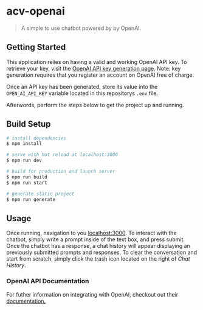 # acv-openai
> A simple to use chatbot powered by by OpenAI.

## Getting Started
This application relies on having a valid and working OpenAI API key. To retrieve your key, visit the [OpenAI API key generation page](https://beta.openai.com/account/api-keys). Note: key generation requires that you register an account on OpenAI free of charge.

Once an API key has been generated, store its value into the `OPEN_AI_API_KEY` variable located in this repositorys `.env` file.

Afterwords, perform the steps below to get the project up and running.

## Build Setup

```bash
# install dependencies
$ npm install

# serve with hot reload at localhost:3000
$ npm run dev

# build for production and launch server
$ npm run build
$ npm run start

# generate static project
$ npm run generate
```

## Usage
Once running, navigation to you [localhost:3000](http://localhost:3000). To interact with the chatbot, simply write a prompt inside of the text box, and press submit. Once the chatbot has a response, a chat history will appear displaying an previously submitted prompts and responses. To clear the conversation and start from scratch, simply click the trash icon located on the right of _Chat History_.

### OpenAI API Documentation
For futher information on integrating with OpenAI, checkout out their [documentation.](https://beta.openai.com/docs/introduction)
